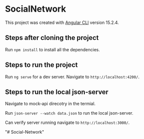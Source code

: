 # SocialNetwork

This project was created with [Angular CLI](https://github.com/angular/angular-cli) version 15.2.4.

## Steps after cloning the project

Run `npm install` to install all the dependencies.

## Steps to run the project

Run `ng serve` for a dev server. Navigate to `http://localhost:4200/`.

## Steps to run the local json-server

Navigate to mock-api direcotry in the termial.

Run `json-server --watch data.json` to run the local json-server. 

Can verify server running navigate to `http://localhost:3000/`.

"# Social-Network" 
